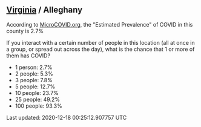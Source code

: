 
## [Virginia](/united-states/virginia) / Alleghany

According to [MicroCOVID.org](http://microcovid.org),
the "Estimated Prevalence" of COVID in this county is 2.7%

If you interact with a certain number of people in this location
(all at once in a group, or spread out across the day), what is the chance that
1 or more of them has COVID?

- 1 person: 2.7%
- 2 people: 5.3%
- 3 people: 7.8%
- 5 people: 12.7%
- 10 people: 23.7%
- 25 people: 49.2%
- 100 people: 93.3%

Last updated: 2020-12-18 00:25:12.907757 UTC
